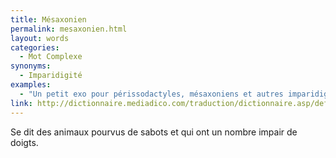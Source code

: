 ```yaml
---
title: Mésaxonien
permalink: mesaxonien.html
layout: words
categories:
  - Mot Complexe
synonyms:
  - Imparidigité
examples:
  - "Un petit exo pour périssodactyles, mésaxoniens et autres imparidigités..."
link: http://dictionnaire.mediadico.com/traduction/dictionnaire.asp/definition/mesaxonien/2007
---
```


Se dit des animaux pourvus de sabots et qui ont un nombre impair de doigts.
